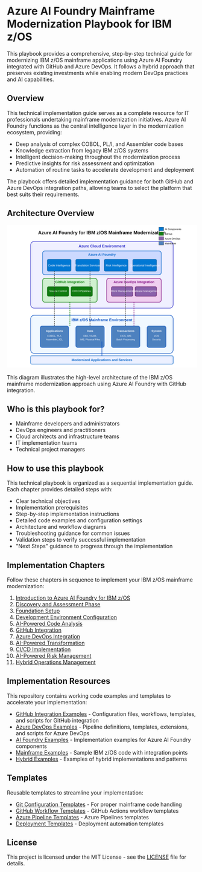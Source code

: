 # Azure AI Foundry Mainframe Modernization Playbook for IBM z/OS

This playbook provides a comprehensive, step-by-step technical guide for modernizing IBM z/OS mainframe applications using Azure AI Foundry integrated with GitHub and Azure DevOps. It follows a hybrid approach that preserves existing investments while enabling modern DevOps practices and AI capabilities.

## Overview

This technical implementation guide serves as a complete resource for IT professionals undertaking mainframe modernization initiatives. Azure AI Foundry functions as the central intelligence layer in the modernization ecosystem, providing:

- Deep analysis of complex COBOL, PL/I, and Assembler code bases
- Knowledge extraction from legacy IBM z/OS systems
- Intelligent decision-making throughout the modernization process
- Predictive insights for risk assessment and optimization
- Automation of routine tasks to accelerate development and deployment

The playbook offers detailed implementation guidance for both GitHub and Azure DevOps integration paths, allowing teams to select the platform that best suits their requirements.

## Architecture Overview

![Architecture Overview](images/architecture-overview.svg)

This diagram illustrates the high-level architecture of the IBM z/OS mainframe modernization approach using Azure AI Foundry with GitHub integration.

## Who is this playbook for?

- Mainframe developers and administrators
- DevOps engineers and practitioners
- Cloud architects and infrastructure teams
- IT implementation teams
- Technical project managers

## How to use this playbook

This technical playbook is organized as a sequential implementation guide. Each chapter provides detailed steps with:

- Clear technical objectives
- Implementation prerequisites 
- Step-by-step implementation instructions
- Detailed code examples and configuration settings
- Architecture and workflow diagrams
- Troubleshooting guidance for common issues
- Validation steps to verify successful implementation
- "Next Steps" guidance to progress through the implementation

## Implementation Chapters

Follow these chapters in sequence to implement your IBM z/OS mainframe modernization:

1. [Introduction to Azure AI Foundry for IBM z/OS](docs/01-introduction/README.md)
2. [Discovery and Assessment Phase](docs/02-discovery/README.md) 
3. [Foundation Setup](docs/03-foundation/README.md)
4. [Development Environment Configuration](docs/04-development-environment/README.md)
5. [AI-Powered Code Analysis](docs/05-code-analysis/README.md)
6. [GitHub Integration](docs/06-github-integration/README.md)
7. [Azure DevOps Integration](docs/07-azure-devops-integration/README.md)
8. [AI-Powered Transformation](docs/08-ai-transformation/README.md)
9. [CI/CD Implementation](docs/09-cicd-implementation/README.md)
10. [AI-Powered Risk Management](docs/10-risk-management/README.md)
11. [Hybrid Operations Management](docs/11-hybrid-operations/README.md)

## Implementation Resources

This repository contains working code examples and templates to accelerate your implementation:

- [GitHub Integration Examples](code/github/) - Configuration files, workflows, templates, and scripts for GitHub integration
- [Azure DevOps Examples](code/azure-devops/) - Pipeline definitions, templates, extensions, and scripts for Azure DevOps
- [AI Foundry Examples](code/ai-foundry/) - Implementation examples for Azure AI Foundry components
- [Mainframe Examples](code/mainframe/) - Sample IBM z/OS code with integration points
- [Hybrid Examples](code/hybrid/) - Examples of hybrid implementations and patterns

## Templates

Reusable templates to streamline your implementation:

- [Git Configuration Templates](templates/gitattributes/) - For proper mainframe code handling
- [GitHub Workflow Templates](templates/workflows/) - GitHub Actions workflow templates
- [Azure Pipeline Templates](templates/pipelines/) - Azure Pipelines templates
- [Deployment Templates](templates/deployment/) - Deployment automation templates

## License

This project is licensed under the MIT License - see the [LICENSE](LICENSE) file for details.